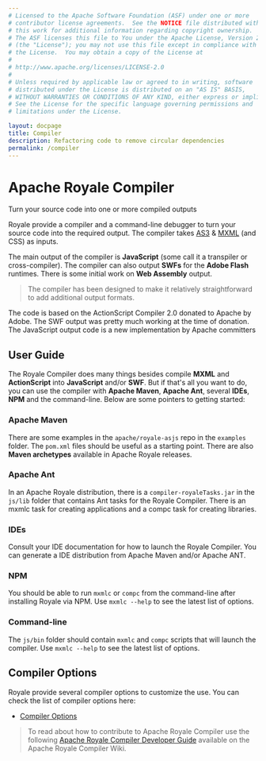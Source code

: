 ```yaml
---
# Licensed to the Apache Software Foundation (ASF) under one or more
# contributor license agreements.  See the NOTICE file distributed with
# this work for additional information regarding copyright ownership.
# The ASF licenses this file to You under the Apache License, Version 2.0
# (the "License"); you may not use this file except in compliance with
# the License.  You may obtain a copy of the License at
# 
# http://www.apache.org/licenses/LICENSE-2.0
# 
# Unless required by applicable law or agreed to in writing, software
# distributed under the License is distributed on an "AS IS" BASIS,
# WITHOUT WARRANTIES OR CONDITIONS OF ANY KIND, either express or implied.
# See the License for the specific language governing permissions and
# limitations under the License.

layout: docpage
title: Compiler
description: Refactoring code to remove circular dependencies
permalink: /compiler
---
```


# Apache Royale Compiler

Turn your source code into one or more compiled outputs

Royale provide a compiler and a command-line debugger to turn your source code into the required output. The compiler takes [AS3](features/as3) & [MXML](features/mxml) (and CSS) as inputs. 

The main output of the compiler is **JavaScript** (some call it a transpiler or cross-compiler). The compiler can also output **SWFs** for the **Adobe Flash** runtimes. There is some initial work on **Web Assembly** output.

> The compiler has been designed to make it relatively straightforward to add additional output formats.

The code is based on the ActionScript Compiler 2.0 donated to Apache by Adobe. The SWF output was pretty much working at the time of donation. The JavaScript output code is a new implementation by Apache committers

## User Guide

The Royale Compiler does many things besides compile **MXML** and **ActionScript** into **JavaScript** and/or **SWF**. But if that's all you want to do, you can use the compiler with **Apache Maven**, **Apache Ant**, several **IDEs**, **NPM** and the command-line. Below are some pointers to getting started:

### Apache Maven

There are some examples in the `apache/royale-asjs` repo in the `examples` folder. The `pom.xml` files should be useful as a starting point. There are also **Maven archetypes** available in Apache Royale releases.

### Apache Ant

In an Apache Royale distribution, there is a `compiler-royaleTasks.jar` in the `js/lib` folder that contains Ant tasks for the Royale Compiler. There is an mxmlc task for creating applications and a compc task for creating libraries.

### IDEs

Consult your IDE documentation for how to launch the Royale Compiler. You can generate a IDE distribution from Apache Maven and/or Apache ANT.

### NPM

You should be able to run `mxmlc` or `compc` from the command-line after installing Royale via NPM. Use `mxmlc --help` to see the latest list of options.

### Command-line

The `js/bin` folder should contain `mxmlc` and `compc` scripts that will launch the compiler. Use `mxmlc --help` to see the latest list of options.

## Compiler Options

Royale provide several compiler options to customize the use. You can check the list of compiler options here:

- [Compiler Options](compiler/compiler-options)

> To read about how to contribute to Apache Royale Compiler use the following [Apache Royale Compiler Developer Guide](https://github.com/apache/royale-compiler/wiki/Developer-Guide) available on the Apache Royale Compiler Wiki.